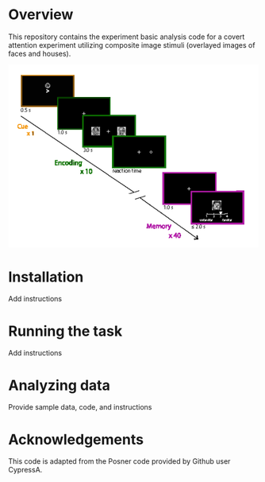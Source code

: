 # Overview

This repository contains the experiment basic analysis code for a covert attention experiment utilizing composite image stimuli (overlayed images of faces and houses).

![paradigm figure](figs/attn_task.png)

# Installation

Add instructions

# Running the task

Add instructions

# Analyzing data

Provide sample data, code, and instructions

# Acknowledgements

This code is adapted from the Posner code provided by Github user CypressA.
